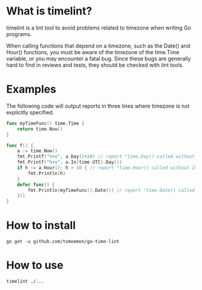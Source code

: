 # What is timelint?

timelint is a lint tool to avoid problems related to timezone when writing Go programs.

When calling functions that depend on a timezone, such as the Date() and Hour() functions, you must be aware of the timezone of the time.Time variable, or you may encounter a fatal bug. Since these bugs are generally hard to find in reviews and tests, they should be checked with lint tools.

# Examples

The following code will output reports in three lines where timezone is not explicitly specified.

```go
func myTimeFunc() time.Time {
	return time.Now()
}

func f() {
	a := time.Now()
	fmt.Printf("%+v", a.Day()+20) // report "time.Day() called without In(timezone)"
	fmt.Printf("%+v", a.In(time.UTC).Day())
	if h := a.Hour(); h > 10 { // report "time.Hour() called without In(timezone)"
		fmt.Println(h)
	}
	defer func() {
		fmt.Println(myTimeFunc().Date()) // report "time.Date() called without In(timezone)"
	}()
}

```

# How to install

```
go get -u github.com/tomoemon/go-time-lint
```

# How to use

```
timelint ./...
```
